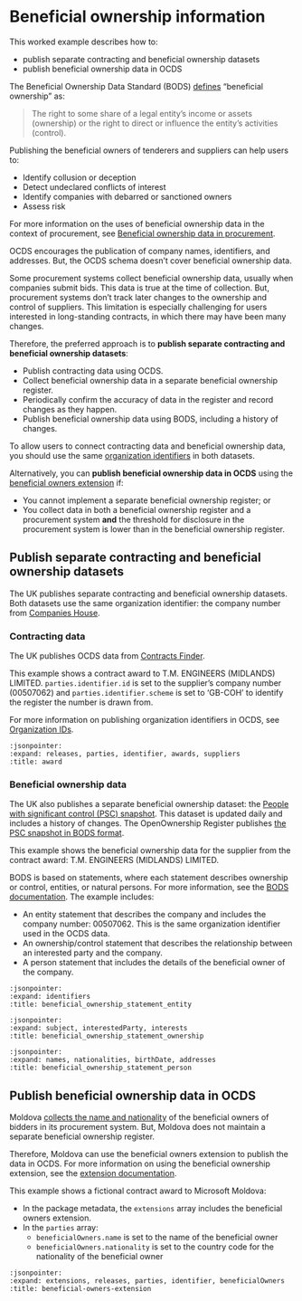 # Beneficial ownership information

This worked example describes how to:

* publish separate contracting and beneficial ownership datasets
* publish beneficial ownership data in OCDS

The Beneficial Ownership Data Standard (BODS) [defines](https://standard.openownership.org/en/0.2.0/primer/whatisbo.html) “beneficial ownership” as:

> The right to some share of a legal entity’s income or assets (ownership) or the right to direct or influence the entity’s activities (control).

Publishing the beneficial owners of tenderers and suppliers can help users to:

* Identify collusion or deception
* Detect undeclared conflicts of interest
* Identify companies with debarred or sanctioned owners
* Assess risk

For more information on the uses of beneficial ownership data in the context of procurement, see [Beneficial ownership data in procurement](https://www.openownership.org/uploads/OO%20BO%20Data%20in%20Procurement.pdf). 

OCDS encourages the publication of company names, identifiers, and addresses. But, the OCDS schema doesn’t cover beneficial ownership data.

Some procurement systems collect beneficial ownership data, usually when companies submit bids. This data is true at the time of collection. But, procurement systems don’t track later changes to the ownership and control of suppliers. This limitation is especially challenging for users interested in long-standing contracts, in which there may have been many changes.

Therefore, the preferred approach is to **publish separate contracting and beneficial ownership datasets**:

* Publish contracting data using OCDS.
* Collect beneficial ownership data in a separate beneficial ownership register.
* Periodically confirm the accuracy of data in the register and record changes as they happen.
* Publish beneficial ownership data using BODS, including a history of changes.

To allow users to connect contracting data and beneficial ownership data, you should use the same [organization identifiers](https://standard.open-contracting.org/latest/en/schema/identifiers/#organization-ids) in both datasets.

Alternatively, you can **publish beneficial ownership data in OCDS** using the [beneficial owners extension](https://extensions.open-contracting.org/en/extensions/beneficialOwners/master/) if:

* You cannot implement a separate beneficial ownership register; or
* You collect data in both a beneficial ownership register and a procurement system **and** the threshold for disclosure in the procurement system is lower than in the beneficial ownership register.

## Publish separate contracting and beneficial ownership datasets

The UK publishes separate contracting and beneficial ownership datasets. Both datasets use the same organization identifier: the company number from [Companies House](https://www.gov.uk/government/organisations/companies-house).

### Contracting data

The UK publishes OCDS data from [Contracts Finder](https://www.contractsfinder.service.gov.uk/). 

This example shows a contract award to T.M. ENGINEERS (MIDLANDS) LIMITED. `parties.identifier.id` is set to the supplier’s company number (00507062) and `parties.identifier.scheme` is set to ‘GB-COH’ to identify the register the number is drawn from. 

For more information on publishing organization identifiers in OCDS, see [Organization IDs](https://standard.open-contracting.org/latest/en/schema/identifiers/#organization-ids).

```{jsoninclude} ../../examples/beneficial_ownership/award.json
:jsonpointer:
:expand: releases, parties, identifier, awards, suppliers
:title: award
```

### Beneficial ownership data

The UK also publishes a separate beneficial ownership dataset: the [People with significant control (PSC) snapshot](http://download.companieshouse.gov.uk/en_pscdata.html). This dataset is updated daily and includes a history of changes. The OpenOwnership Register publishes [the PSC snapshot in BODS format](https://register.openownership.org/data_sources/uk-psc-register).

This example shows the beneficial ownership data for the supplier from the contract award: T.M. ENGINEERS (MIDLANDS) LIMITED. 

BODS is based on statements, where each statement describes ownership or control, entities, or natural persons. For more information, see the [BODS documentation](http://standard.openownership.org/). The example includes:

* An entity statement that describes the company and includes the company number: 00507062. This is the same organization identifier used in the OCDS data.
* An ownership/control statement that describes the relationship between an interested party and the company.
* A person statement that includes the details of the beneficial owner of the company. 

```{jsoninclude} ../../examples/beneficial_ownership/beneficial_ownership_statement_entity.json
:jsonpointer:
:expand: identifiers
:title: beneficial_ownership_statement_entity
```

```{jsoninclude} ../../examples/beneficial_ownership/beneficial_ownership_statement_ownership.json
:jsonpointer:
:expand: subject, interestedParty, interests
:title: beneficial_ownership_statement_ownership
```

```{jsoninclude} ../../examples/beneficial_ownership/beneficial_ownership_statement_person.json
:jsonpointer:
:expand: names, nationalities, birthDate, addresses
:title: beneficial_ownership_statement_person
```

## Publish beneficial ownership data in OCDS

Moldova [collects the name and nationality](https://tender.gov.md/ro/content/formularul-standard-al-documentului-unic-de-achizi%C8%9Bii-european?fbclid=IwAR14CSxh6bo45cTq-hzVbwhnEkk9OEkY1aF86j1hVIU8kTnvaW3cU4q5loc) of the beneficial owners of bidders in its procurement system. But, Moldova does not maintain a separate beneficial ownership register.

Therefore, Moldova can use the beneficial owners extension to publish the data in OCDS. For more information on using the beneficial ownership extension, see the [extension documentation](https://extensions.open-contracting.org/en/extensions/beneficialOwners/master/).

This example shows a fictional contract award to Microsoft Moldova:

* In the package metadata, the `extensions` array includes the beneficial owners extension.
* In the `parties` array:
  * `beneficialOwners.name` is set to the name of the beneficial owner
  * `beneficialOwners.nationality` is set to the country code for the nationality of the beneficial owner

```{jsoninclude} ../../examples/beneficial_ownership/beneficial_owners_extension.json
:jsonpointer:
:expand: extensions, releases, parties, identifier, beneficialOwners
:title: beneficial-owners-extension
```
